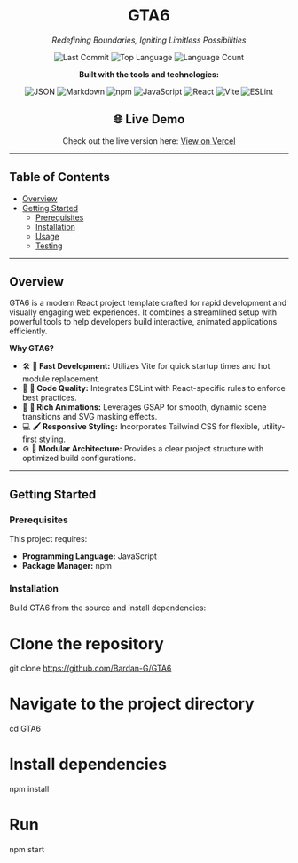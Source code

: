 <div align="center">

# GTA6
*Redefining Boundaries, Igniting Limitless Possibilities*  <!-- from your preview -->

<!-- Repo meta badges -->
![Last Commit](https://img.shields.io/github/last-commit/Bardan-G/GTA6?style=flat)
![Top Language](https://img.shields.io/github/languages/top/Bardan-G/GTA6?style=flat)
![Language Count](https://img.shields.io/github/languages/count/Bardan-G/GTA6?style=flat)

**Built with the tools and technologies:**

<!-- Tech icons (SimpleIcons via shields.io) -->
<img alt="JSON" src="https://img.shields.io/badge/JSON-000000?logo=json&logoColor=white" />
<img alt="Markdown" src="https://img.shields.io/badge/Markdown-000000?logo=markdown&logoColor=white" />
<img alt="npm" src="https://img.shields.io/badge/npm-CB3837?logo=npm&logoColor=white" />
<img alt="JavaScript" src="https://img.shields.io/badge/JavaScript-F7DF1E?logo=javascript&logoColor=black" />
<img alt="React" src="https://img.shields.io/badge/React-61DAFB?logo=react&logoColor=black" />
<img alt="Vite" src="https://img.shields.io/badge/Vite-646CFF?logo=vite&logoColor=white" />
<img alt="ESLint" src="https://img.shields.io/badge/ESLint-4B32C3?logo=eslint&logoColor=white" />

<!-- One-click run -->
  
## 🌐 Live Demo

Check out the live version here: [View on Vercel](https://your-vercel-link.vercel.app)


</div>

---

## Table of Contents
- [Overview](#overview)
- [Getting Started](#getting-started)
  - [Prerequisites](#prerequisites)
  - [Installation](#installation)
  - [Usage](#usage)
  - [Testing](#testing)

---

## Overview
GTA6 is a modern React project template crafted for rapid development and visually engaging web experiences. It combines a streamlined setup with powerful tools to help developers build interactive, animated applications efficiently.  <!-- source: preview text -->
  
**Why GTA6?**
- 🛠️ **🚀 Fast Development:** Utilizes Vite for quick startup times and hot module replacement.  
- 🎯 **📝 Code Quality:** Integrates ESLint with React-specific rules to enforce best practices.  
- 🎨 **🌈 Rich Animations:** Leverages GSAP for smooth, dynamic scene transitions and SVG masking effects.  
- 💻 **🖌️ Responsive Styling:** Incorporates Tailwind CSS for flexible, utility-first styling.  
- ⚙️ **🔧 Modular Architecture:** Provides a clear project structure with optimized build configurations.  
<!-- all bullet points mirrored from your preview -->

---

## Getting Started

### Prerequisites
This project requires:
- **Programming Language:** JavaScript  
- **Package Manager:** npm  
<!-- from your preview -->

### Installation
Build GTA6 from the source and install dependencies:


# Clone the repository
git clone https://github.com/Bardan-G/GTA6

# Navigate to the project directory
cd GTA6

# Install dependencies
npm install

# Run 
npm start
